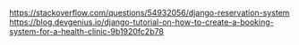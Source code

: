 https://stackoverflow.com/questions/54932056/django-reservation-system
https://blog.devgenius.io/django-tutorial-on-how-to-create-a-booking-system-for-a-health-clinic-9b1920fc2b78